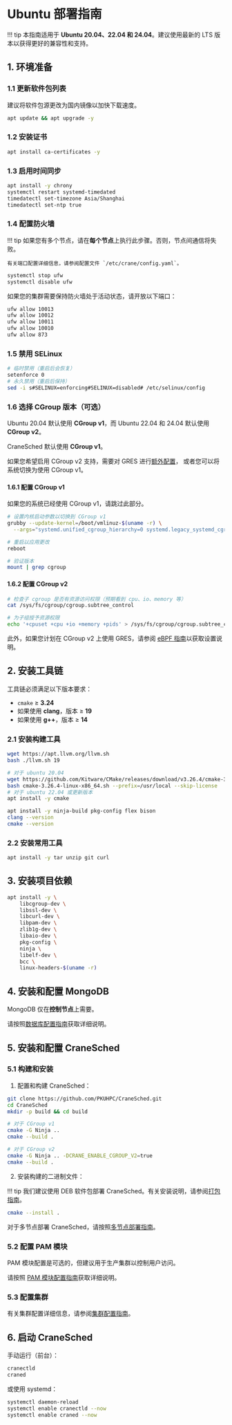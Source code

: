 # Ubuntu 部署指南

!!! tip
    本指南适用于 **Ubuntu 20.04、22.04 和 24.04**。建议使用最新的 LTS 版本以获得更好的兼容性和支持。

## 1. 环境准备

### 1.1 更新软件包列表
建议将软件包源更改为国内镜像以加快下载速度。

```bash
apt update && apt upgrade -y 
```

### 1.2 安装证书

```bash
apt install ca-certificates -y
```

### 1.3 启用时间同步

```bash
apt install -y chrony
systemctl restart systemd-timedated
timedatectl set-timezone Asia/Shanghai
timedatectl set-ntp true
```

### 1.4 配置防火墙
!!! tip
    如果您有多个节点，请在**每个节点**上执行此步骤。否则，节点间通信将失败。

    有关端口配置详细信息，请参阅配置文件 `/etc/crane/config.yaml`。

```bash
systemctl stop ufw
systemctl disable ufw
```
如果您的集群需要保持防火墙处于活动状态，请开放以下端口：

```bash
ufw allow 10013
ufw allow 10012
ufw allow 10011
ufw allow 10010
ufw allow 873
```

### 1.5 禁用 SELinux

```bash
# 临时禁用（重启后会恢复）
setenforce 0
# 永久禁用（重启后保持）
sed -i s#SELINUX=enforcing#SELINUX=disabled# /etc/selinux/config
```

### 1.6 选择 CGroup 版本（可选）

Ubuntu 20.04 默认使用 **CGroup v1**，而 Ubuntu 22.04 和 24.04 默认使用 **CGroup v2**。

CraneSched 默认使用 **CGroup v1**。

如果您希望启用 CGroup v2 支持，需要对 GRES 进行[额外配置](eBPF.md)，
或者您可以将系统切换为使用 CGroup v1。

#### 1.6.1 配置 CGroup v1

如果您的系统已经使用 CGroup v1，请跳过此部分。

```bash
# 设置内核启动参数以切换到 CGroup v1
grubby --update-kernel=/boot/vmlinuz-$(uname -r) \
  --args="systemd.unified_cgroup_hierarchy=0 systemd.legacy_systemd_cgroup_controller"

# 重启以应用更改
reboot

# 验证版本
mount | grep cgroup
```

#### 1.6.2 配置 CGroup v2

```bash
# 检查子 cgroup 是否有资源访问权限（预期看到 cpu、io、memory 等）
cat /sys/fs/cgroup/cgroup.subtree_control

# 为子组授予资源权限
echo '+cpuset +cpu +io +memory +pids' > /sys/fs/cgroup/cgroup.subtree_control
```

此外，如果您计划在 CGroup v2 上使用 GRES，请参阅 [eBPF 指南](eBPF.md)以获取设置说明。

## 2. 安装工具链

工具链必须满足以下版本要求：

* `cmake` ≥ **3.24**
* 如果使用 **clang**，版本 ≥ **19**
* 如果使用 **g++**，版本 ≥ **14**

### 2.1 安装构建工具

```bash
wget https://apt.llvm.org/llvm.sh
bash ./llvm.sh 19

# 对于 ubuntu 20.04
wget https://github.com/Kitware/CMake/releases/download/v3.26.4/cmake-3.26.4-linux-x86_64.sh
bash cmake-3.26.4-linux-x86_64.sh --prefix=/usr/local --skip-license
# 对于 ubuntu 22.04 或更新版本
apt install -y cmake

apt install -y ninja-build pkg-config flex bison
clang --version
cmake --version
```

### 2.2 安装常用工具

```bash
apt install -y tar unzip git curl
```

## 3. 安装项目依赖

```bash
apt install -y \
    libcgroup-dev \
    libssl-dev \
    libcurl-dev \
    libpam-dev \
    zlib1g-dev \
    libaio-dev \
    pkg-config \
    ninja \
    libelf-dev \
    bcc \
    linux-headers-$(uname -r)
```

## 4. 安装和配置 MongoDB

MongoDB 仅在**控制节点**上需要。

请按照[数据库配置指南](../configuration/database.md)获取详细说明。


## 5. 安装和配置 CraneSched

### 5.1 构建和安装

1. 配置和构建 CraneSched：
```bash
git clone https://github.com/PKUHPC/CraneSched.git
cd CraneSched
mkdir -p build && cd build

# 对于 CGroup v1
cmake -G Ninja ..
cmake --build .

# 对于 CGroup v2
cmake -G Ninja .. -DCRANE_ENABLE_CGROUP_V2=true
cmake --build .
```

2. 安装构建的二进制文件：

!!! tip
    我们建议使用 DEB 软件包部署 CraneSched。有关安装说明，请参阅[打包指南](packaging.md)。
```bash
cmake --install .
```

对于多节点部署 CraneSched，请按照[多节点部署指南](../configuration/multi-node.md)。


### 5.2 配置 PAM 模块

PAM 模块配置是可选的，但建议用于生产集群以控制用户访问。

请按照 [PAM 模块配置指南](../configuration/pam.md)获取详细说明。

### 5.3 配置集群

有关集群配置详细信息，请参阅[集群配置指南](../configuration/config.md)。

## 6. 启动 CraneSched

手动运行（前台）：

```bash
cranectld
craned
```

或使用 systemd：

```bash
systemctl daemon-reload
systemctl enable cranectld --now
systemctl enable craned --now
```
